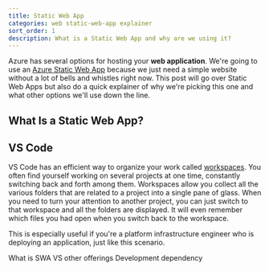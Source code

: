 ```yaml
---
title: Static Web App
categories: web static-web-app explainer
sort_order: 1
description: What is a Static Web App and why are we using it?
---
```

Azure has several options for hosting your **web application**. We're going to use an [Azure Static Web App](https://learn.microsoft.com/en-us/azure/static-web-apps/overview) because we just need a simple website without a lot of bells and whistles right now.<!--more--> This post will go over Static Web Apps but also do a quick explainer of why we're picking this one and what other options we'll use down the line.

## What Is a Static Web App?


## VS Code

VS Code has an efficient way to organize your work called [workspaces](https://code.visualstudio.com/docs/editor/workspaces). You often find yourself working on several projects at one time, constantly switching back and forth among them. Workspaces allow you collect all the various folders that are related to a project into a single pane of glass. When you need to turn your attention to another project, you can just switch to that workspace and all the folders are displayed. It will even remember which files you had open when you switch back to the workspace.

This is especially useful if you're a platform infrastructure engineer who is deploying an application, just like this scenario.



What is SWA
VS other offerings
Development dependency